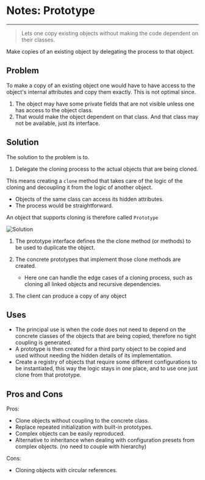 # Notes: Prototype
---

> Lets one copy existing objects without making the code dependent on their classes.

Make copies of an existing object by delegating the process to that object.

## Problem

To make a copy of an existing object one would have to have access to the object's internal attributes and copy them exactly. This is not optimal since.

1. The object may have some private fields that are not visible unless one has access to the object class.
2. That would make the object dependent on that class. And that class may not be available, just its interface.

## Solution

The solution to the problem is to.

1. Delegate the cloning process to the actual objects that are being cloned.

This means creating a `clone` method that takes care of the logic of the cloning and decoupling it from the logic of another object.

- Objects of the same class can access its hidden attributes.
- The process would be straightforward.

An object that supports cloning is therefore called `Prototype`

![Solution](https://refactoring.guru/images/patterns/diagrams/prototype/structure-indexed.png)

1. The prototype interface defines the the clone method (or methods) to be used to duplicate the object.

2. The concrete prototypes that implement those clone methods are created.
    - Here one can handle the edge cases of a cloning process, such as cloning all linked objects and recursive dependencies.

3. The client can produce a copy of any object 

## Uses

- The principal use is when the code does not need to depend on the concrete classes of the objects that are being copied, therefore no tight coupling is generated.
- A prototype is then created for a third party object to be copied and used without needing the hidden details of its implementation.
- Create a registry of objects that require some different configurations to be instantiated, this way the logic stays in one place, and to use one just clone from that prototype.

## Pros and Cons

Pros:
- Clone objects without coupling to the concrete class.
- Replace repeated initialization with built-in prototypes.
- Complex objects can be easily reproduced.
- Alternative to inheritance when dealing with configuration presets from complex objects. (no need to couple with hierarchy)

Cons:
- Cloning objects with circular references.
